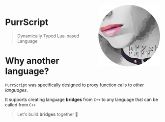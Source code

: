 <img src="Resources/Images/MrowrPurr%20-%20Circle%20-%20200.png" align=right>

# PurrScript

> Dynamically Typed Lua-based Language

# Why another language?

`PurrScript` was specifically designed to proxy function calls to _other languages_.

It supports creating language **bridges** from `C++` to any language that can be called from `C++`

> Let's build **bridges** together 🌉
